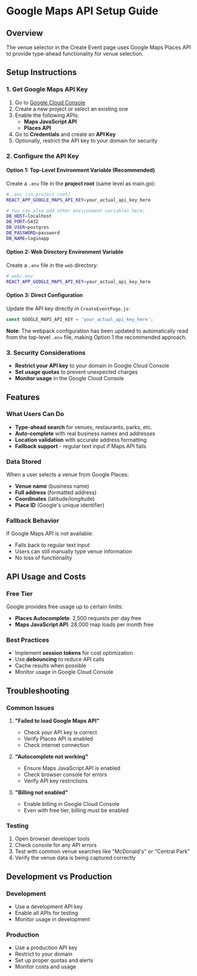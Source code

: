# Google Maps API Setup Guide

## Overview
The venue selector in the Create Event page uses Google Maps Places API to provide type-ahead functionality for venue selection.

## Setup Instructions

### 1. Get Google Maps API Key
1. Go to [Google Cloud Console](https://console.cloud.google.com/)
2. Create a new project or select an existing one
3. Enable the following APIs:
   - **Maps JavaScript API**
   - **Places API**
4. Go to **Credentials** and create an **API Key**
5. Optionally, restrict the API key to your domain for security

### 2. Configure the API Key

#### Option 1: Top-Level Environment Variable (Recommended)
Create a `.env` file in the **project root** (same level as main.go):

```bash
# .env (in project root)
REACT_APP_GOOGLE_MAPS_API_KEY=your_actual_api_key_here

# You can also add other environment variables here:
DB_HOST=localhost
DB_PORT=5432
DB_USER=postgres
DB_PASSWORD=password
DB_NAME=loginapp
```

#### Option 2: Web Directory Environment Variable
Create a `.env` file in the `web` directory:

```bash
# web/.env
REACT_APP_GOOGLE_MAPS_API_KEY=your_actual_api_key_here
```

#### Option 3: Direct Configuration
Update the API key directly in `CreateEventPage.js`:

```javascript
const GOOGLE_MAPS_API_KEY = 'your_actual_api_key_here';
```

**Note**: The webpack configuration has been updated to automatically read from the top-level `.env` file, making Option 1 the recommended approach.

### 3. Security Considerations
- **Restrict your API key** to your domain in Google Cloud Console
- **Set usage quotas** to prevent unexpected charges
- **Monitor usage** in the Google Cloud Console

## Features

### What Users Can Do
- **Type-ahead search** for venues, restaurants, parks, etc.
- **Auto-complete** with real business names and addresses
- **Location validation** with accurate address formatting
- **Fallback support** - regular text input if Maps API fails

### Data Stored
When a user selects a venue from Google Places:
- **Venue name** (business name)
- **Full address** (formatted address)
- **Coordinates** (latitude/longitude)
- **Place ID** (Google's unique identifier)

### Fallback Behavior
If Google Maps API is not available:
- Falls back to regular text input
- Users can still manually type venue information
- No loss of functionality

## API Usage and Costs

### Free Tier
Google provides free usage up to certain limits:
- **Places Autocomplete**: 2,500 requests per day free
- **Maps JavaScript API**: 28,000 map loads per month free

### Best Practices
- Implement **session tokens** for cost optimization
- Use **debouncing** to reduce API calls
- Cache results when possible
- Monitor usage in Google Cloud Console

## Troubleshooting

### Common Issues
1. **"Failed to load Google Maps API"**
   - Check your API key is correct
   - Verify Places API is enabled
   - Check internet connection

2. **"Autocomplete not working"**
   - Ensure Maps JavaScript API is enabled
   - Check browser console for errors
   - Verify API key restrictions

3. **"Billing not enabled"**
   - Enable billing in Google Cloud Console
   - Even with free tier, billing must be enabled

### Testing
1. Open browser developer tools
2. Check console for any API errors
3. Test with common venue searches like "McDonald's" or "Central Park"
4. Verify the venue data is being captured correctly

## Development vs Production

### Development
- Use a development API key
- Enable all APIs for testing
- Monitor usage in development

### Production
- Use a production API key
- Restrict to your domain
- Set up proper quotas and alerts
- Monitor costs and usage 